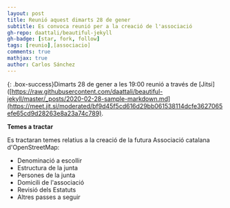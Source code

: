 ```yaml
---
layout: post
title: Reunió aquest dimarts 28 de gener
subtitle: Es convoca reunió per a la creació de l'associació
gh-repo: daattali/beautiful-jekyll
gh-badge: [star, fork, follow]
tags: [reunio],[associacio]
comments: true
mathjax: true
author: Carlos Sánchez
---
```


{: .box-success}Dimarts 28 de gener a les 19:00 reunió a través de [Jitsi]([https://raw.githubusercontent.com/daattali/beautiful-jekyll/master/_posts/2020-02-28-sample-markdown.md](https://meet.jit.si/moderated/bf9d45f5cd616d29bb061538114dcfe3627065efe65cd9d28263e8a23a74c789).

**Temes a tractar**

Es tractaran temes relatius a la creació de la futura Associació catalana d'OpenStreetMap:
- Denominació a escollir
- Estructura de la junta
- Persones de la junta
- Domicili de l'associació
- Revisió dels Estatuts
- Altres passes a seguir
